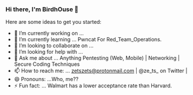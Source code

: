 ### Hi there, I'm BirdhOuse 👋

Here are some ideas to get you started:

- 🔭 I’m currently working on ... 
- 🌱 I’m currently learning ... Pwncat For Red_Team_Operations.
- 👯 I’m looking to collaborate on ...
- 🤔 I’m looking for help with ...
- 💬 Ask me about ... Anything Pentesting (Web, Mobile) | Networking | Secure Coding Techniques
- 📫 How to reach me: ... zetszets@protonmail.com | @ze_ts_ on Twitter |
- 😄 Pronouns: ...Who, me??
- ⚡ Fun fact: ... Walmart has a lower acceptance rate than Harvard.

